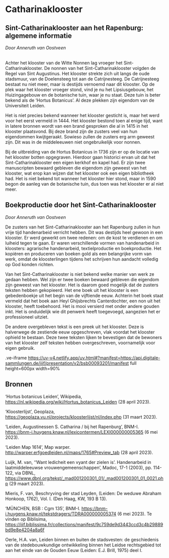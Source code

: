 # Catharinaklooster

## Sint-Catharinaklooster aan het Rapenburg: algemene informatie
*Door Anneruth van Oostveen*
<br><br>

Achter het klooster van de Witte Nonnen lag vroeger het Sint-Catharinaklooster. De nonnen van het Sint-Catharinaklooster volgden de Regel van Sint Augustinus. Het klooster strekte zich uit langs de oude stadsmuur, van de Doelensteeg tot aan de Catrijnesteeg. De Catrijnesteeg bestaat nu niet meer, maar is destijds vernoemd naar dit klooster. Op de plek waar het klooster vroeger stond, vind je nu het Lipsiusgebouw, het Huizingagebouw en de botanische tuin, waar je nu staat. Deze tuin is beter bekend als de ‘Hortus Botanicus’. Al deze plekken zijn eigendom van de Universiteit Leiden. 

Het is niet precies bekend wanneer het klooster gesticht is, maar het werd voor het eerst vermeld in 1444. Het klooster bestond toen al enige tijd, want in latere bronnen wordt van een brand gesproken die al in 1415 in het klooster plaatsvond. Bij deze brand zijn de zusters veel van hun eigendommen kwijtgeraakt. Sowieso zullen de zusters erg arm geweest zijn. Dit was in de middeleeuwen niet ongebruikelijk voor nonnen. 

Bij de uitbreiding van de Hortus Botanicus in 1736 zijn er op de locatie van het klooster botten opgegraven. Hierdoor gaan historici ervan uit dat het Sint-Catharinaklooster een eigen kerkhof en kapel had. Er zijn twee manuscripten bewaard gebleven die eigendom zijn geweest van het klooster, wat erop kan wijzen dat het klooster ook een eigen bibliotheek had. Het is niet bekend tot wanneer het klooster hier stond, maar in 1590 begon de aanleg van de botanische tuin, dus toen was het klooster er al niet meer.

## Boekproductie door het Sint-Catharinaklooster
*Door Anneruth van Oostveen*

De zusters van het Sint-Catharinaklooster aan het Rapenburg zullen in hun vrije tijd handenarbeid verricht hebben. Dit was destijds heel gewoon in een klooster. Er werd gewerkt om twee redenen: om de kost te verdienen en om luiheid tegen te gaan. Er waren verschillende vormen van handenarbeid in kloosters: agrarische handenarbeid, textielproductie en boekproductie. Het kopiëren en produceren van boeken gold als een belangrijke vorm van werk, omdat de kloosterlingen tijdens het schrijven hun aandacht volledig op God konden richten.

Van het Sint-Catharinaklooster is niet bekend welke manier van werk ze gedaan hebben. Wel zijn er twee boeken bewaard gebleven die eigendom zijn geweest van het klooster. Het is daarom goed mogelijk dat de zusters teksten hebben gekopieerd. Het ene boek uit het klooster is een gebedenboekje uit het begin van de vijftiende eeuw. Achterin het boek staat vermeld dat het boek aan Heyl Ghijsbrechts Canterdochter, een non uit het klooster, heeft toebehoord. Het is mooi versierd met onder andere gouden inkt. Het is onduidelijk wie dit penwerk heeft toegevoegd, aangezien het er professioneel uitziet.
    
De andere overgebleven tekst is een preek uit het klooster. Deze is halverwege de zestiende eeuw opgeschreven, vlak voordat het klooster ophield te bestaan. Deze twee teksten lijken te bevestigen dat de bewoners van het klooster zelf teksten hebben overgeschreven, voornamelijk voor eigen gebruik. 

.ve-iframe https://uv-v4.netlify.app/uv.html#?manifest=https://api.digitale-sammlungen.de/iiif/presentation/v2/bsb00093201/manifest full height=600px width=90%

## Bronnen

‘Hortus botanicus Leiden’, Wikipedia, 								<https://nl.wikipedia.org/wiki/Hortus_botanicus_Leiden> (28 april 2023).

‘Kloosterlijst’, Geoplaza, <https://geoplaza.vu.nl/projects/kloosterlijst/nl/index.php> (31 		maart 2023).

‘Leiden, Augustinessen S. Catharina / bij het Rapenburg’, BNM-I.					<https://bnm-i.huygens.knaw.nl/lexicontermen/LEXI000000005365> (6 mei 2023).

‘Leiden Map 1614’, Map warper. <http://warper.erfgoedleiden.nl/maps/1765#Preview_tab> 	(28 april 2023).

Luijk, M. van, ‘‘Want ledicheit een vyant der zielen is’. Handenarbeid in laatmiddeleeuwse vrouwengemeenschappen’, Madoc, 17-1 (2003), pp. 114-122, via DBNL, <https://www.dbnl.org/tekst/_mad001200301_01/_mad001200301_01_0021.php> (29 maart 2023).

Mieris, F. van, Beschryving der stad Leyden, (Leiden: De weduwe Abraham Honkoop, 	1762), Vol. I. (Den Haag, KW, 193 B 13).

‘MÜNCHEN, BSB : Cgm 135’, BNM-I. <https://bnm-i.huygens.knaw.nl/tekstdragers/TDRA000000005374> (6 mei 2023). Te vinden op Biblisima, <https://iiif.biblissima.fr/collections/manifest/9c759de9d3443ccd3c4b29889bd9e8e4204a8a6f>

Oerle, H.A. van, Leiden binnen en buiten de stadsvesten: de geschiedenis van de 			stedebouwkundige ontwikkeling binnen het Leidse rechtsgebied tot aan het einde van 	de Gouden Eeuw (Leiden: E.J. Brill, 1975) deel I.